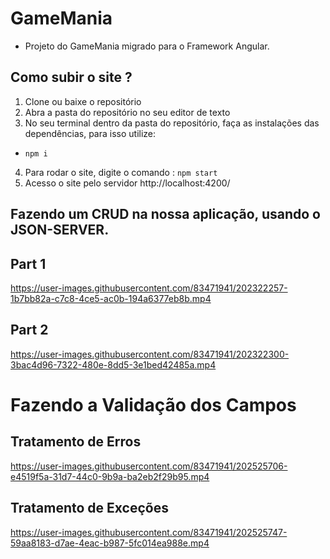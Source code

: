 # GameMania

- Projeto do GameMania migrado para o Framework Angular.

## Como subir o site ? 
1. Clone ou baixe o repositório
2. Abra a pasta do repositório no seu editor de texto 
3. No seu terminal dentro da pasta do repositório, faça as instalações das dependências, para isso utilize: 
  - ``` npm i ```
4. Para rodar o site, digite o comando : ``` npm start ```
5. Acesso o site pelo servidor http://localhost:4200/ 

## Fazendo um CRUD na nossa aplicação, usando o JSON-SERVER.

## Part 1
  
https://user-images.githubusercontent.com/83471941/202322257-1b7bb82a-c7c8-4ce5-ac0b-194a6377eb8b.mp4

## Part 2

https://user-images.githubusercontent.com/83471941/202322300-3bac4d96-7322-480e-8dd5-3e1bed42485a.mp4


# Fazendo a Validação dos Campos

## Tratamento de Erros

https://user-images.githubusercontent.com/83471941/202525706-e4519f5a-31d7-44c0-9b9a-ba2eb2f29b95.mp4

## Tratamento de Exceções

https://user-images.githubusercontent.com/83471941/202525747-59aa8183-d7ae-4eac-b987-5fc014ea988e.mp4
